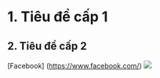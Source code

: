 # 1. Tiêu đề cấp 1
## 2. Tiêu đề cấp 2

[Facebook] (https://www.facebook.com/)
<img src= "https://cdn.pixabay.com/photo/2023/05/23/15/26/bengal-cat-8012976_640.jpg">
